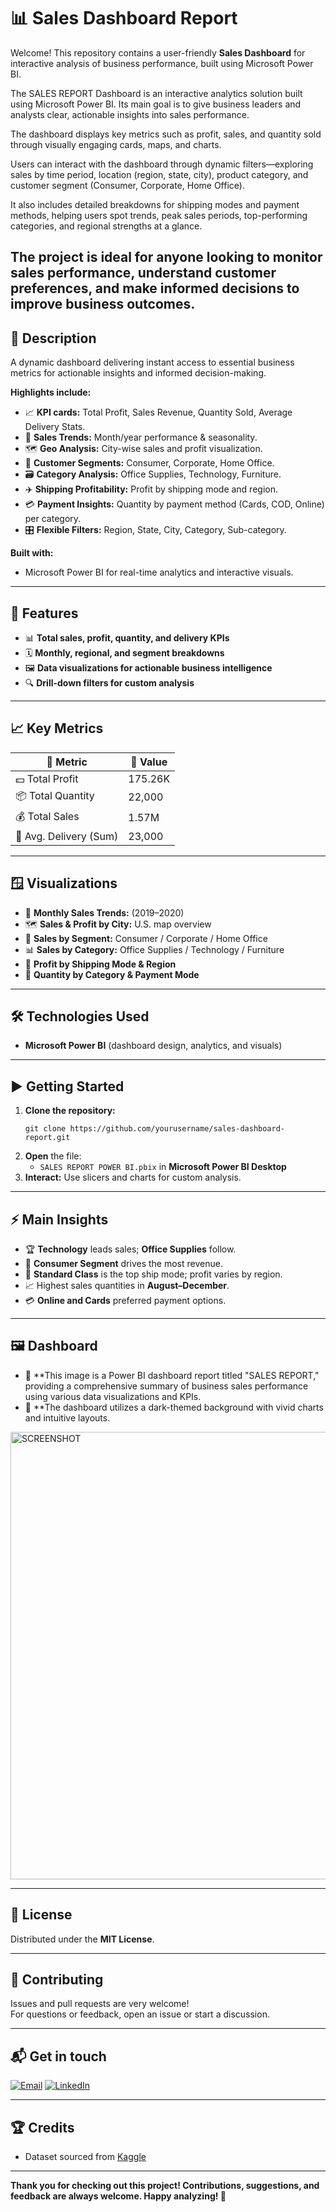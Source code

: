 # 📊 Sales Dashboard Report

Welcome! This repository contains a user-friendly **Sales Dashboard** for interactive analysis of business performance, built using Microsoft Power BI.

The SALES REPORT Dashboard is an interactive analytics solution built using Microsoft Power BI. Its main goal is to give business leaders and analysts clear, actionable insights into sales performance. 

The dashboard displays key metrics such as profit, sales, and quantity sold through visually engaging cards, maps, and charts.

Users can interact with the dashboard through dynamic filters—exploring sales by time period, location (region, state, city), product category, and customer segment (Consumer, Corporate, Home Office). 

It also includes detailed breakdowns for shipping modes and payment methods, helping users spot trends, peak sales periods, top-performing categories, and regional strengths at a glance.

The project is ideal for anyone looking to monitor sales performance, understand customer preferences, and make informed decisions to improve business outcomes.
---

## 📝 Description

A dynamic dashboard delivering instant access to essential business metrics for actionable insights and informed decision-making.

**Highlights include:**
- 📈 **KPI cards:** Total Profit, Sales Revenue, Quantity Sold, Average Delivery Stats.
- 📅 **Sales Trends:** Month/year performance & seasonality.
- 🗺️ **Geo Analysis:** City-wise sales and profit visualization.
- 👥 **Customer Segments:** Consumer, Corporate, Home Office.
- 🗃️ **Category Analysis:** Office Supplies, Technology, Furniture.
- ✈️ **Shipping Profitability:** Profit by shipping mode and region.
- 💳 **Payment Insights:** Quantity by payment method (Cards, COD, Online) per category.
- 🎛️ **Flexible Filters:** Region, State, City, Category, Sub-category.

**Built with:**  
- Microsoft Power BI for real-time analytics and interactive visuals.

---

## 🧩 Features

- 📊 **Total sales, profit, quantity, and delivery KPIs**
- 🗓️ **Monthly, regional, and segment breakdowns**
- 🖼️ **Data visualizations for actionable business intelligence**
- 🔍 **Drill-down filters for custom analysis**

---

## 📈 Key Metrics

| 📌 Metric                | 🔢 Value  |
|-------------------------|----------|
| 💵 Total Profit         | 175.26K  |
| 📦 Total Quantity       | 22,000   |
| 💰 Total Sales          | 1.57M    |
| 🚚 Avg. Delivery (Sum)  | 23,000   |

---

## 🪟 Visualizations

- 📅 **Monthly Sales Trends:** (2019–2020)
- 🗺️ **Sales & Profit by City:** U.S. map overview
- 🍩 **Sales by Segment:** Consumer / Corporate / Home Office
- 📊 **Sales by Category:** Office Supplies / Technology / Furniture
- 🛫 **Profit by Shipping Mode & Region**
- 🧾 **Quantity by Category & Payment Mode**

---

## 🛠️ Technologies Used

- **Microsoft Power BI** (dashboard design, analytics, and visuals)

---

## ▶️ Getting Started

1. **Clone the repository:**
    ```
    git clone https://github.com/yourusername/sales-dashboard-report.git
    ```
2. **Open** the file:
    - `SALES REPORT POWER BI.pbix` in **Microsoft Power BI Desktop**
3. **Interact:** Use slicers and charts for custom analysis.

---

## ⚡ Main Insights

- 🏆 **Technology** leads sales; **Office Supplies** follow.
- 👤 **Consumer Segment** drives the most revenue.
- 🚚 **Standard Class** is the top ship mode; profit varies by region.
- 📈 Highest sales quantities in **August–December**.
- 💳 **Online and Cards** preferred payment options.

---

## 🖼️  Dashboard

- 👤 **This image is a Power BI dashboard report titled "SALES REPORT," providing a comprehensive summary of business sales performance using various data visualizations and KPIs. 
- 🚚 **The dashboard utilizes a dark-themed background with vivid charts and intuitive layouts.

<img width="1266" height="716" alt="SCREENSHOT" src="https://github.com/user-attachments/assets/68ab31e4-36bb-45be-a68a-05ba36fbf8f2" />

---

## 📜 License

Distributed under the **MIT License**.

---

## 🤝 Contributing

Issues and pull requests are very welcome!  
For questions or feedback, open an issue or start a discussion.

---

## 📬 Get in touch

[![Email](https://img.shields.io/badge/Gmail-D14836?style=for-the-badge&logo=gmail&logoColor=white)](mailto:singhalsahil22@gmail.com)
[![LinkedIn](https://img.shields.io/badge/LinkedIn-0A66C2?style=for-the-badge&logo=linkedin&logoColor=white)](https://www.linkedin.com/in/sahil-singhal-2b507823b/)

---

## 🏆 Credits

- Dataset sourced from [Kaggle](https://www.kaggle.com/)

---
**Thank you for checking out this project! Contributions, suggestions, and feedback are always welcome. Happy analyzing! 🙌**
